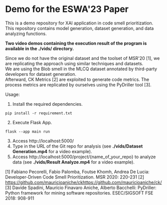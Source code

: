 # Demo for the ESWA'23 Paper

This is a demo repository for XAI application in code smell prioritization.    
This repository contains model generation, dataset generation, and data analyzing functions.    

**Two video demos containing the execution result of the program is available in the ./vids/ directory.**

Since we do not have the original dataset and the toolset of MSR'20 [1], we are replicating the approach using similar techniques and datasets.     
We are using the Blob smell in the MLCQ dataset annotated by third-party developers for dataset generation.      
Afterward, CK Metrics [2] are exploited to generate code metrics. The process metrics are replicated by ourselves using the PyDriller tool [3].     

Usage: 
1. Install the required dependencies.      
```
pip install -r requirement.txt
```
2. Execute Flask App.      
```
flask --app main run
```
3. Access http://localhost:5000/     
4. Type in the URL of the Git repo for analysis (see **./vids/Dataset Generation.mp4** for a video example).      
5. Access http://localhost:5000/project/{name_of_your_repo} to analyze data (see **./vids/Result Analyze.mp4** for a video example).

[1] Fabiano Pecorelli, Fabio Palomba, Foutse Khomh, Andrea De Lucia: Developer-Driven Code Smell Prioritization. MSR 2020: 220-231
[2] https://github.com/mauricioaniche/ckhttps://github.com/mauricioaniche/ck/
[3] Davide Spadini, Maurício Finavaro Aniche, Alberto Bacchelli: PyDriller: Python framework for mining software repositories. ESEC/SIGSOFT FSE 2018: 908-911

